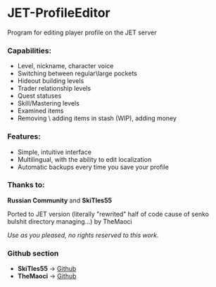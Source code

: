 # JET-ProfileEditor
Program for editing player profile on the JET server

### Capabilities:
* Level, nickname, character voice  
* Switching between regular\large pockets  
* Hideout building levels  
* Trader relationship levels  
* Quest statuses  
* Skill/Mastering levels  
* Examined items  
* Removing \ adding items in stash (WIP), adding money  
  
### Features:  
* Simple, intuitive interface  
* Multilingual, with the ability to edit localization  
* Automatic backups every time you save your profile  
  
### Thanks to:  
**Russian Community** and **SkiTles55**  
    
Ported to JET version (literally "rewrited" half of code cause of senko bulshit directory managing...) by TheMaoci  
  
_Use as you pleased, no rights reserved to this work._  

### Github section  
* **SkiTles55** -> [Github](https://github.com/SkiTles55/)  
* **TheMaoci** -> [Github](https://github.com/SkiTles55/)  
